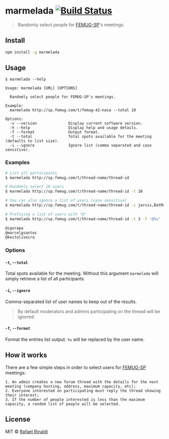 # marmelada [![Build Status](https://travis-ci.org/rafaelrinaldi/marmelada.svg?branch=master)](https://travis-ci.org/rafaelrinaldi/marmelada)

> Randomly select people for [FEMUG-SP](http://sp.femug.com)'s meetings.

## Install

```sh
npm install -g marmelada
```

## Usage

```
$ marmelada --help

Usage: marmelada [URL] [OPTIONS]

  Randomly select people for FEMUG-SP's meetings.

Example:
  marmelada http://sp.femug.com/t/femug-42-nasa --total 10

Options:
  -v --version              Display current software version.
  -h --help                 Display help and usage details.
  -f --format               Output format.
  -t --total                Total spots available for the meeting (defaults to list size).
  -i --ignore               Ignore list (comma separated and case sensitive).
```

### Examples

```sh
# List all participants
$ marmelada http://sp.femug.com/t/thread-name/thread-id

# Randomly select 10 users
$ marmelada http://sp.femug.com/t/thread-name/thread-id -t 10

# You can also ignore a list of users (case sensitive)
$ marmelada http://sp.femug.com/t/thread-name/thread-id -i jarvis,BatMan,YOLO

# Prefixing a list of users with "@"
$ marmelada http://sp.femug.com/t/thread-name/thread-id -t 3 -f '@%s'

@igorapa
@marcelgsantos
@keitoliveira
```

### Options

#### `-t`, `--total`

Total spots available for the meeting. Without this argument `marmelada` will simply retrieve a list of all participants.

#### `-i`, `--ignore`

Comma-separated list of user names to keep out of the results.

> By default moderators and admins participating on the thread will be ignored.

#### `-f`, `--format`

Format the entries list output. `%s` will be replaced by the user name.

## How it works

There are a few simple steps in order to select users for [FEMUG-SP](http://sp.femug.com) meetings:

    1. An admin creates a new forum thread with the details for the next meeting (company hosting, address, maximum capacity, etc);
    2. Everyone interested on participating must reply the thread showing their interest;
    3. If the number of people interested is less than the maximum capacity, a random list of people will be selected.

## License

MIT © [Rafael Rinaldi](http://rinaldi.io)
